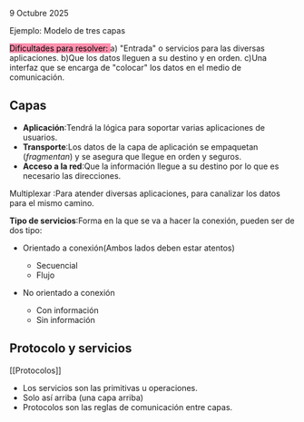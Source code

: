 
9 Octubre 2025

Ejemplo: Modelo de tres capas

<mark style="background: #FF5582A6;">Dificultades para resolver:
</mark>
a) "Entrada" o servicios para las diversas aplicaciones.
b)Que los datos lleguen a su destino y en orden.
c)Una interfaz que se encarga de "colocar" los datos en el medio de comunicación.

## Capas


- **Aplicación**:Tendrá la lógica para soportar varias aplicaciones de usuarios.
- **Transporte**:Los datos de la capa de aplicación se empaquetan (*fragmentan*) y se asegura que llegue en orden  y seguros.
- **Acceso a la red**:Que la información llegue a su destino por lo que es necesario las direcciones.


Multiplexar :Para atender diversas aplicaciones, para canalizar los datos para el mismo camino.

**Tipo de servicios**:Forma en la que se va a hacer la conexión, pueden ser de dos tipo:

- Orientado a conexión(Ambos lados deben estar atentos)
	- Secuencial
	- Flujo

- No orientado a conexión
	- Con información
	- Sin información

## Protocolo y servicios
[[Protocolos]]
- Los servicios son las primitivas u operaciones.
- Solo así arriba (una capa arriba)
- Protocolos son las reglas de comunicación entre capas.